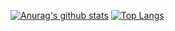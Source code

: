 [![Anurag's github stats](https://github-readme-stats.vercel.app/api?username=pastre&show_icons=true)](https://github.com/pastre) [![Top Langs](https://github-readme-stats.vercel.app/api/top-langs/?username=pastre&layout=compact)](https://github.com/pastre)
